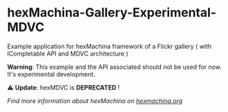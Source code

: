 # hexMachina-Gallery-Experimental-MDVC
Example application for hexMachina framework of a Flickr gallery ( with ICompletable API and MDVC architecture )

**Warning**: This example and the API associated should not be used for now. It's experimental development. 

:warning: **Update**: hexMDVC is **DEPRECATED** !

*Find more information about hexMachina on [hexmachina.org](http://hexmachina.org/)*
